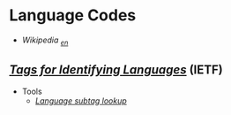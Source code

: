 # Language Codes
- *Wikipedia* <sub> [*en*](http://en.wikipedia.org/wiki/Language_code "Language Code")</sub>

## [*Tags for Identifying Languages*](http://tools.ietf.org/html/bcp47 "BCP 47") (IETF)
- Tools
    - [*Language subtag lookup*](http://r12a.github.io/apps/subtags)
